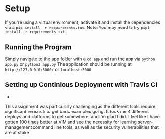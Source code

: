 # Setup

If you're using a virtual environment, activate it and install the dependencies via a `pip install -r requirements.txt`.
Note: You may need to try `pip3 install -r requirements.txt`

## Running the Program

Simply navigate to the app folder with a `cd app` and run the app via `python app.py` or `python3 app.py`
The application should be running at `http://127.0.0.0:5000/` or `localhost:5000`


## Setting up Continious Deployment with Travis CI
- 

This assignment was particularly challenging as the different tools require significant research to get basic examples going. It took me 4 different deploys and platforms to get somewhere, and I'm glad I did. I feel like I have gotten 100 times better at VIM and see the necessity for learning server-management command line tools, as well as the security vulnerabilities that are at stake 
